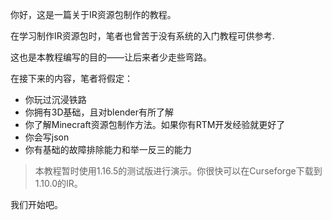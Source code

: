 你好，这是一篇关于IR资源包制作的教程。

在学习制作IR资源包时，笔者也曾苦于没有系统的入门教程可供参考.

这也是本教程编写的目的——让后来者少走些弯路。

在接下来的内容，笔者将假定：
- 你玩过沉浸铁路
- 你拥有3D基础，且对blender有所了解
- 你了解Minecraft资源包制作方法。如果你有RTM开发经验就更好了
- 你会写json
- 你有基础的故障排除能力和举一反三的能力

> 本教程暂时使用1.16.5的测试版进行演示。你很快可以在Curseforge下载到1.10.0的IR。

我们开始吧。